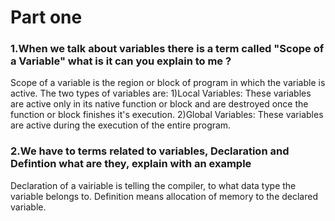 # Part one

### 1.When we talk about variables there is a term called "Scope of a Variable" what is it can you explain to me ?
Scope of a variable is the region or block of program in which the variable is active. The two types of variables are:
1)Local Variables: These variables are active only in its native function or block and 
		    are destroyed once the function or block finishes it's execution.
2)Global Variables: These variables are active during the execution of the entire program.

### 2.We have to terms related to variables, Declaration and Defintion what are they, explain with an example
Declaration of a vairiable is telling the compiler, to what data type the variable belongs to.
Definition means allocation of memory to the declared variable.

